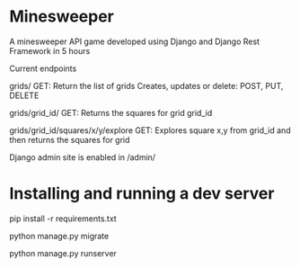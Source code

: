 # Minesweeper

A minesweeper API game developed using Django and Django Rest Framework in 5 hours

Current endpoints

grids/
GET: Return the list of grids
Creates, updates or delete: POST, PUT, DELETE

grids/grid_id/
GET: Returns the squares for grid grid_id


grids/grid_id/squares/x/y/explore
GET: Explores square x,y from grid_id and then returns the squares for grid

Django admin site is enabled in /admin/

# Installing and running a dev server

pip install -r requirements.txt

python manage.py migrate

python manage.py runserver